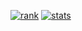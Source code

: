 [![rank](https://githubrms.qaiik.repl.co/c.svg)](https://github.com/anuraghazra/github-readme-stats)
[![stats](https://githubrms.qaiik.repl.co/c2.svg)](https://github.com/anuraghazra/github-readme-stats)
